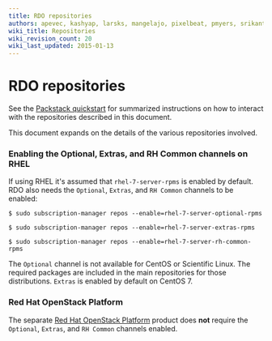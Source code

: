 ```yaml
---
title: RDO repositories
authors: apevec, kashyap, larsks, mangelajo, pixelbeat, pmyers, srikanth1239, strider
wiki_title: Repositories
wiki_revision_count: 20
wiki_last_updated: 2015-01-13
---
```


# RDO repositories

See the [Packstack quickstart](/install/quickstart/) for summarized instructions on how to interact with the repositories described in this document.

This document expands on the details of the various repositories involved.

### Enabling the Optional, Extras, and RH Common channels on RHEL

If using RHEL it's assumed that `rhel-7-server-rpms` is enabled by default. RDO also needs the `Optional`, `Extras`, and `RH Common` channels to be enabled:

    $ sudo subscription-manager repos --enable=rhel-7-server-optional-rpms

    $ sudo subscription-manager repos --enable=rhel-7-server-extras-rpms

    $ sudo subscription-manager repos --enable=rhel-7-server-rh-common-rpms

The `Optional` channel is not available for CentOS or Scientific Linux. The required packages are included in the main repositories for those distributions. `Extras` is enabled by default on CentOS 7.

### Red Hat OpenStack Platform

The separate [Red Hat OpenStack Platform](https://access.redhat.com/products/red-hat-openstack-platform/) product does **not** require the `Optional`, `Extras`, and `RH Common` channels enabled.

